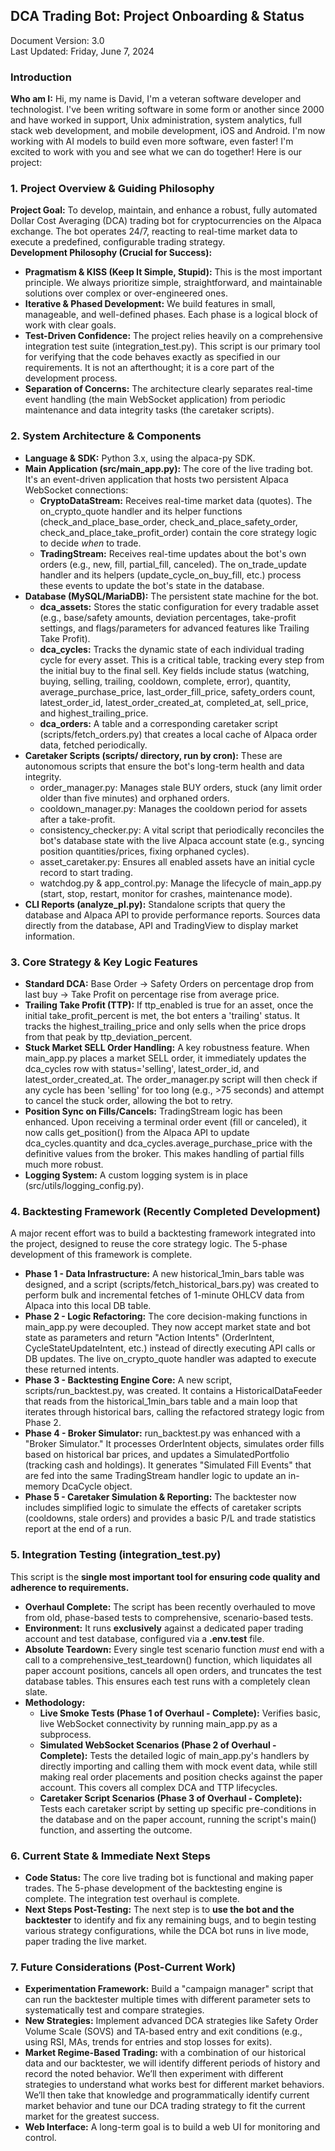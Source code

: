 ## **DCA Trading Bot: Project Onboarding & Status**

Document Version: 3.0  
Last Updated: Friday, June 7, 2024

### **Introduction**
**Who am I:** Hi, my name is David, I'm a veteran software developer and technologist. I've been writing software in some form or another since 2000 and have worked in support, Unix administration, system analytics, full stack web development, and mobile development, iOS and Android. I'm now working with AI models to build even more software, even faster! I'm excited to work with you and see what we can do together! Here is our project:

### **1\. Project Overview & Guiding Philosophy**

**Project Goal:** To develop, maintain, and enhance a robust, fully automated Dollar Cost Averaging (DCA) trading bot for cryptocurrencies on the Alpaca exchange. The bot operates 24/7, reacting to real-time market data to execute a predefined, configurable trading strategy.  
**Development Philosophy (Crucial for Success):**

* **Pragmatism & KISS (Keep It Simple, Stupid):** This is the most important principle. We always prioritize simple, straightforward, and maintainable solutions over complex or over-engineered ones.  
* **Iterative & Phased Development:** We build features in small, manageable, and well-defined phases. Each phase is a logical block of work with clear goals.  
* **Test-Driven Confidence:** The project relies heavily on a comprehensive integration test suite (integration\_test.py). This script is our primary tool for verifying that the code behaves exactly as specified in our requirements. It is not an afterthought; it is a core part of the development process.  
* **Separation of Concerns:** The architecture clearly separates real-time event handling (the main WebSocket application) from periodic maintenance and data integrity tasks (the caretaker scripts).

### **2\. System Architecture & Components**

* **Language & SDK:** Python 3.x, using the alpaca-py SDK.  
* **Main Application (src/main\_app.py):** The core of the live trading bot. It's an event-driven application that hosts two persistent Alpaca WebSocket connections:  
  * **CryptoDataStream:** Receives real-time market data (quotes). The on\_crypto\_quote handler and its helper functions (check\_and\_place\_base\_order, check\_and\_place\_safety\_order, check\_and\_place\_take\_profit\_order) contain the core strategy logic to decide *when* to trade.  
  * **TradingStream:** Receives real-time updates about the bot's own orders (e.g., new, fill, partial\_fill, canceled). The on\_trade\_update handler and its helpers (update\_cycle\_on\_buy\_fill, etc.) process these events to update the bot's state in the database.  
* **Database (MySQL/MariaDB):** The persistent state machine for the bot.  
  * **dca\_assets:** Stores the static configuration for every tradable asset (e.g., base/safety amounts, deviation percentages, take-profit settings, and flags/parameters for advanced features like Trailing Take Profit).  
  * **dca\_cycles:** Tracks the dynamic state of each individual trading cycle for every asset. This is a critical table, tracking every step from the initial buy to the final sell. Key fields include status (watching, buying, selling, trailing, cooldown, complete, error), quantity, average\_purchase\_price, last\_order\_fill\_price, safety\_orders count, latest\_order\_id, latest\_order\_created\_at, completed\_at, sell\_price, and highest\_trailing\_price.  
  * **dca\_orders:** A table and a corresponding caretaker script (scripts/fetch\_orders.py) that creates a local cache of Alpaca order data, fetched periodically.  
* **Caretaker Scripts (scripts/ directory, run by cron):** These are autonomous scripts that ensure the bot's long-term health and data integrity.  
  * order\_manager.py: Manages stale BUY orders, stuck (any limit order older than five minutes) and orphaned orders.  
  * cooldown\_manager.py: Manages the cooldown period for assets after a take-profit.  
  * consistency\_checker.py: A vital script that periodically reconciles the bot's database state with the live Alpaca account state (e.g., syncing position quantities/prices, fixing orphaned cycles).  
  * asset\_caretaker.py: Ensures all enabled assets have an initial cycle record to start trading.  
  * watchdog.py & app\_control.py: Manage the lifecycle of main\_app.py (start, stop, restart, monitor for crashes, maintenance mode).  
* **CLI Reports (analyze\_pl.py):** Standalone scripts that query the database and Alpaca API to provide performance reports. Sources data directly from the database, API and TradingView to display market information.

### **3\. Core Strategy & Key Logic Features**

* **Standard DCA:** Base Order \-\> Safety Orders on percentage drop from last buy \-\> Take Profit on percentage rise from average price.  
* **Trailing Take Profit (TTP):** If ttp\_enabled is true for an asset, once the initial take\_profit\_percent is met, the bot enters a 'trailing' status. It tracks the highest\_trailing\_price and only sells when the price drops from that peak by ttp\_deviation\_percent.  
* **Stuck Market SELL Order Handling:** A key robustness feature. When main\_app.py places a market SELL order, it immediately updates the dca\_cycles row with status='selling', latest\_order\_id, and latest\_order\_created\_at. The order\_manager.py script will then check if any cycle has been 'selling' for too long (e.g., \>75 seconds) and attempt to cancel the stuck order, allowing the bot to retry.  
* **Position Sync on Fills/Cancels:** TradingStream logic has been enhanced. Upon receiving a terminal order event (fill or canceled), it now calls get\_position() from the Alpaca API to update dca\_cycles.quantity and dca\_cycles.average\_purchase\_price with the definitive values from the broker. This makes handling of partial fills much more robust.  
* **Logging System:** A custom logging system is in place (src/utils/logging\_config.py).

### **4\. Backtesting Framework (Recently Completed Development)**

A major recent effort was to build a backtesting framework integrated into the project, designed to reuse the core strategy logic. The 5-phase development of this framework is complete.

* **Phase 1 \- Data Infrastructure:** A new historical\_1min\_bars table was designed, and a script (scripts/fetch\_historical\_bars.py) was created to perform bulk and incremental fetches of 1-minute OHLCV data from Alpaca into this local DB table.  
* **Phase 2 \- Logic Refactoring:** The core decision-making functions in main\_app.py were decoupled. They now accept market state and bot state as parameters and return "Action Intents" (OrderIntent, CycleStateUpdateIntent, etc.) instead of directly executing API calls or DB updates. The live on\_crypto\_quote handler was adapted to execute these returned intents.  
* **Phase 3 \- Backtesting Engine Core:** A new script, scripts/run\_backtest.py, was created. It contains a HistoricalDataFeeder that reads from the historical\_1min\_bars table and a main loop that iterates through historical bars, calling the refactored strategy logic from Phase 2\.  
* **Phase 4 \- Broker Simulator:** run\_backtest.py was enhanced with a "Broker Simulator." It processes OrderIntent objects, simulates order fills based on historical bar prices, and updates a SimulatedPortfolio (tracking cash and holdings). It generates "Simulated Fill Events" that are fed into the same TradingStream handler logic to update an in-memory DcaCycle object.  
* **Phase 5 \- Caretaker Simulation & Reporting:** The backtester now includes simplified logic to simulate the effects of caretaker scripts (cooldowns, stale orders) and provides a basic P/L and trade statistics report at the end of a run.

### **5\. Integration Testing (integration\_test.py)**

This script is the **single most important tool for ensuring code quality and adherence to requirements.**

* **Overhaul Complete:** The script has been recently overhauled to move from old, phase-based tests to comprehensive, scenario-based tests.  
* **Environment:** It runs **exclusively** against a dedicated paper trading account and test database, configured via a **.env.test** file.  
* **Absolute Teardown:** Every single test scenario function *must* end with a call to a comprehensive\_test\_teardown() function, which liquidates all paper account positions, cancels all open orders, and truncates the test database tables. This ensures each test runs with a completely clean slate.  
* **Methodology:**  
  * **Live Smoke Tests (Phase 1 of Overhaul \- Complete):** Verifies basic, live WebSocket connectivity by running main\_app.py as a subprocess.  
  * **Simulated WebSocket Scenarios (Phase 2 of Overhaul \- Complete):** Tests the detailed logic of main\_app.py's handlers by directly importing and calling them with mock event data, while still making real order placements and position checks against the paper account. This covers all complex DCA and TTP lifecycles.  
  * **Caretaker Script Scenarios (Phase 3 of Overhaul \- Complete):** Tests each caretaker script by setting up specific pre-conditions in the database and on the paper account, running the script's main() function, and asserting the outcome.

### **6\. Current State & Immediate Next Steps**

* **Code Status:** The core live trading bot is functional and making paper trades. The 5-phase development of the backtesting engine is complete. The integration test overhaul is complete.  
* **Next Steps Post-Testing:** The next step is to **use the bot and the backtester** to identify and fix any remaining bugs, and to begin testing various strategy configurations, while the DCA bot runs in live mode, paper trading the live market.

### **7\. Future Considerations (Post-Current Work)**

* **Experimentation Framework:** Build a "campaign manager" script that can run the backtester multiple times with different parameter sets to systematically test and compare strategies.  
* **New Strategies:** Implement advanced DCA strategies like Safety Order Volume Scale (SOVS) and TA-based entry and exit conditions (e.g., using RSI, MAs, trends for entries and stop losses for exits).  
* **Market Regime-Based Trading:** with a combination of our historical data and our backtester, we will identify different periods of history and record the noted behavior. We’ll then experiment with different strategies to understand what works best for different market behaviors. We’ll then take that knowledge and programmatically identify current market behavior and tune our DCA trading strategy to fit the current market for the greatest success.  
* **Web Interface:** A long-term goal is to build a web UI for monitoring and control.